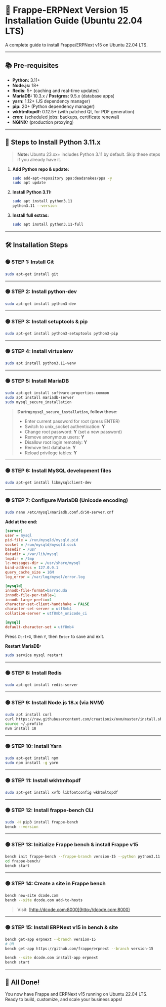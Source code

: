 # 🌟 Frappe-ERPNext Version 15 Installation Guide (Ubuntu 22.04 LTS)

A complete guide to install Frappe/ERPNext v15 on Ubuntu 22.04 LTS.

---

## 📚 Pre-requisites

- **Python:** 3.11+
- **Node.js:** 18+
- **Redis:** 5+ (caching and real-time updates)
- **MariaDB:** 10.3.x / **Postgres:** 9.5.x (database apps)
- **yarn:** 1.12+ (JS dependency manager)
- **pip:** 20+ (Python dependency manager)
- **wkhtmltopdf:** 0.12.5+ (with patched Qt, for PDF generation)
- **cron:** (scheduled jobs: backups, certificate renewal)
- **NGINX:** (production proxying)

---

## 🚀 Steps to Install Python 3.11.x

> **Note:** Ubuntu 23.xx+ includes Python 3.11 by default. Skip these steps if you already have it.

1. **Add Python repo & update:**
   ```bash
   sudo add-apt-repository ppa:deadsnakes/ppa -y
   sudo apt update
   ```

2. **Install Python 3.11:**
   ```bash
   sudo apt install python3.11
   python3.11 --version
   ```

3. **Install full extras:**
   ```bash
   sudo apt install python3.11-full
   ```

---

## 🛠 Installation Steps

### 🟢 STEP 1: Install Git

```bash
sudo apt-get install git
```

---

### 🟢 STEP 2: Install python-dev

```bash
sudo apt-get install python3-dev
```

---

### 🟢 STEP 3: Install setuptools & pip

```bash
sudo apt-get install python3-setuptools python3-pip
```

---

### 🟢 STEP 4: Install virtualenv

```bash
sudo apt install python3.11-venv
```

---

### 🟢 STEP 5: Install MariaDB

```bash
sudo apt-get install software-properties-common
sudo apt install mariadb-server
sudo mysql_secure_installation
```
> **During `mysql_secure_installation`, follow these:**
> - Enter current password for root (press ENTER)
> - Switch to unix_socket authentication: **Y**
> - Change root password: **Y** (set a new password)
> - Remove anonymous users: **Y**
> - Disallow root login remotely: **Y**
> - Remove test database: **Y**
> - Reload privilege tables: **Y**

---

### 🟢 STEP 6: Install MySQL development files

```bash
sudo apt-get install libmysqlclient-dev
```

---

### 🟢 STEP 7: Configure MariaDB (Unicode encoding)

```bash
sudo nano /etc/mysql/mariadb.conf.d/50-server.cnf
```

**Add at the end:**
```ini
[server]
user = mysql
pid-file = /run/mysqld/mysqld.pid
socket = /run/mysqld/mysqld.sock
basedir = /usr
datadir = /var/lib/mysql
tmpdir = /tmp
lc-messages-dir = /usr/share/mysql
bind-address = 127.0.0.1
query_cache_size = 16M
log_error = /var/log/mysql/error.log

[mysqld]
innodb-file-format=barracuda
innodb-file-per-table=1
innodb-large-prefix=1
character-set-client-handshake = FALSE
character-set-server = utf8mb4
collation-server = utf8mb4_unicode_ci      

[mysql]
default-character-set = utf8mb4
```
Press `Ctrl+X`, then `Y`, then `Enter` to save and exit.

**Restart MariaDB:**
```bash
sudo service mysql restart
```

---

### 🟢 STEP 8: Install Redis

```bash
sudo apt-get install redis-server
```

---

### 🟢 STEP 9: Install Node.js 18.x (via NVM)

```bash
sudo apt install curl 
curl https://raw.githubusercontent.com/creationix/nvm/master/install.sh | bash
source ~/.profile
nvm install 18
```

---

### 🟢 STEP 10: Install Yarn

```bash
sudo apt-get install npm
sudo npm install -g yarn
```

---

### 🟢 STEP 11: Install wkhtmltopdf

```bash
sudo apt-get install xvfb libfontconfig wkhtmltopdf
```

---

### 🟢 STEP 12: Install frappe-bench CLI

```bash
sudo -H pip3 install frappe-bench
bench --version
```

---

### 🟢 STEP 13: Initialize Frappe bench & install Frappe v15

```bash
bench init frappe-bench --frappe-branch version-15 --python python3.11
cd frappe-bench/
bench start
```

---

### 🟢 STEP 14: Create a site in Frappe bench

```bash
bench new-site dcode.com
bench --site dcode.com add-to-hosts
```

> Visit: [http://dcode.com:8000](http://dcode.com:8000)

---

### 🟢 STEP 15: Install ERPNext v15 in bench & site

```bash
bench get-app erpnext --branch version-15
# OR
bench get-app https://github.com/frappe/erpnext --branch version-15

bench --site dcode.com install-app erpnext
bench start
```

---

## 🎉 **All Done!**

You now have Frappe and ERPNext v15 running on Ubuntu 22.04 LTS.  
Ready to build, customize, and scale your business apps!

